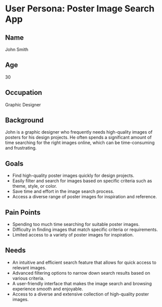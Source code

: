# User Persona: Poster Image Search App

## Name

John Smith

## Age

30

## Occupation

Graphic Designer

## Background

John is a graphic designer who frequently needs high-quality images of posters for his design projects. He often spends a significant amount of time searching for the right images online, which can be time-consuming and frustrating.

## Goals

- Find high-quality poster images quickly for design projects.
- Easily filter and search for images based on specific criteria such as theme, style, or color.
- Save time and effort in the image search process.
- Access a diverse range of poster images for inspiration and reference.

## Pain Points

- Spending too much time searching for suitable poster images.
- Difficulty in finding images that match specific criteria or requirements.
- Limited access to a variety of poster images for inspiration.

## Needs

- An intuitive and efficient search feature that allows for quick access to relevant images.
- Advanced filtering options to narrow down search results based on various criteria.
- A user-friendly interface that makes the image search and browsing experience smooth and enjoyable.
- Access to a diverse and extensive collection of high-quality poster images.
